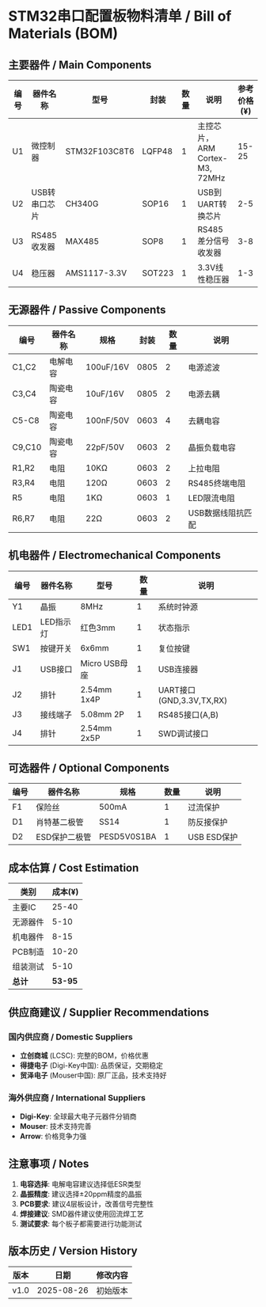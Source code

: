 # STM32串口配置板物料清单 / Bill of Materials (BOM)

## 主要器件 / Main Components

| 编号 | 器件名称 | 型号 | 封装 | 数量 | 说明 | 参考价格(¥) |
|------|----------|------|------|------|------|-------------|
| U1   | 微控制器 | STM32F103C8T6 | LQFP48 | 1 | 主控芯片，ARM Cortex-M3, 72MHz | 15-25 |
| U2   | USB转串口芯片 | CH340G | SOP16 | 1 | USB到UART转换芯片 | 2-5 |
| U3   | RS485收发器 | MAX485 | SOP8 | 1 | RS485差分信号收发器 | 3-8 |
| U4   | 稳压器 | AMS1117-3.3V | SOT223 | 1 | 3.3V线性稳压器 | 1-3 |

## 无源器件 / Passive Components

| 编号 | 器件名称 | 规格 | 封装 | 数量 | 说明 |
|------|----------|------|------|------|------|
| C1,C2 | 电解电容 | 100uF/16V | 0805 | 2 | 电源滤波 |
| C3,C4 | 陶瓷电容 | 10uF/16V | 0805 | 2 | 电源去耦 |
| C5-C8 | 陶瓷电容 | 100nF/50V | 0603 | 4 | 去耦电容 |
| C9,C10 | 陶瓷电容 | 22pF/50V | 0603 | 2 | 晶振负载电容 |
| R1,R2 | 电阻 | 10KΩ | 0603 | 2 | 上拉电阻 |
| R3,R4 | 电阻 | 120Ω | 0603 | 2 | RS485终端电阻 |
| R5 | 电阻 | 1KΩ | 0603 | 1 | LED限流电阻 |
| R6,R7 | 电阻 | 22Ω | 0603 | 2 | USB数据线阻抗匹配 |

## 机电器件 / Electromechanical Components

| 编号 | 器件名称 | 型号 | 数量 | 说明 |
|------|----------|------|------|------|
| Y1 | 晶振 | 8MHz | 1 | 系统时钟源 |
| LED1 | LED指示灯 | 红色3mm | 1 | 状态指示 |
| SW1 | 按键开关 | 6x6mm | 1 | 复位按键 |
| J1 | USB接口 | Micro USB母座 | 1 | USB连接器 |
| J2 | 排针 | 2.54mm 1x4P | 1 | UART接口(GND,3.3V,TX,RX) |
| J3 | 接线端子 | 5.08mm 2P | 1 | RS485接口(A,B) |
| J4 | 排针 | 2.54mm 2x5P | 1 | SWD调试接口 |

## 可选器件 / Optional Components

| 编号 | 器件名称 | 规格 | 数量 | 说明 |
|------|----------|------|------|------|
| F1 | 保险丝 | 500mA | 1 | 过流保护 |
| D1 | 肖特基二极管 | SS14 | 1 | 防反接保护 |
| D2 | ESD保护二极管 | PESD5V0S1BA | 1 | USB ESD保护 |

## 成本估算 / Cost Estimation

| 类别 | 成本(¥) |
|------|---------|
| 主要IC | 25-40 |
| 无源器件 | 5-10 |
| 机电器件 | 8-15 |
| PCB制造 | 10-20 |
| 组装测试 | 5-10 |
| **总计** | **53-95** |

## 供应商建议 / Supplier Recommendations

### 国内供应商 / Domestic Suppliers
- **立创商城** (LCSC): 完整的BOM，价格优惠
- **得捷电子** (Digi-Key中国): 品质保证，交期稳定  
- **贸泽电子** (Mouser中国): 原厂正品，技术支持好

### 海外供应商 / International Suppliers
- **Digi-Key**: 全球最大电子元器件分销商
- **Mouser**: 技术支持完善
- **Arrow**: 价格竞争力强

## 注意事项 / Notes

1. **电容选择**: 电解电容建议选择低ESR类型
2. **晶振精度**: 建议选择±20ppm精度的晶振
3. **PCB要求**: 建议4层板设计，改善信号完整性
4. **焊接建议**: SMD器件建议使用回流焊工艺
5. **测试要求**: 每个板子都需要进行功能测试

## 版本历史 / Version History

| 版本 | 日期 | 修改内容 |
|------|------|----------|
| v1.0 | 2025-08-26 | 初始版本 |
